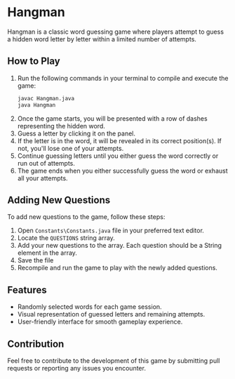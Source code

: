 # Hangman

Hangman is a classic word guessing game where players attempt to guess a hidden word letter by letter within a limited number of attempts.

## How to Play

1. Run the following commands in your terminal to compile and execute the game:
    ```bash
    javac Hangman.java
    java Hangman
    ```
2. Once the game starts, you will be presented with a row of dashes representing the hidden word.
3. Guess a letter by clicking it on the panel.
4. If the letter is in the word, it will be revealed in its correct position(s). If not, you'll lose one of your attempts.
5. Continue guessing letters until you either guess the word correctly or run out of attempts.
6. The game ends when you either successfully guess the word or exhaust all your attempts.

## Adding New Questions
To add new questions to the game, follow these steps:
1. Open `Constants\Constants.java` file in your preferred text editor.
2. Locate the `QUESTIONS` string array.
3. Add your new questions to the array. Each question should be a String element in the array.
4. Save the file
5. Recompile and run the game to play with the newly added questions.

## Features
- Randomly selected words for each game session.
- Visual representation of guessed letters and remaining attempts.
- User-friendly interface for smooth gameplay experience.

## Contribution
Feel free to contribute to the development of this game by submitting pull requests or reporting any issues you encounter.
